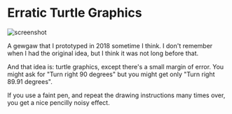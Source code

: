 Erratic Turtle Graphics
=======================

![screenshot](images/erratic-circles.png?raw=true)

A gewgaw that I prototyped in 2018 sometime I think.  I don't
remember when I had the original idea, but I think it was not
long before that.

And that idea is: turtle graphics, except there's a small
margin of error.  You might ask for "Turn right 90 degrees"
but you might get only "Turn right 89.91 degrees".

If you use a faint pen, and repeat the drawing instructions
many times over, you get a nice pencilly noisy effect.
